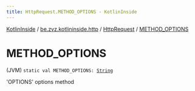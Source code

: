```yaml
---
title: HttpRequest.METHOD_OPTIONS - KotlinInside
---
```


[KotlinInside](../../index.html) / [be.zvz.kotlininside.http](../index.html) / [HttpRequest](index.html) / [METHOD_OPTIONS](./-m-e-t-h-o-d_-o-p-t-i-o-n-s.html)

# METHOD_OPTIONS

(JVM) `static val METHOD_OPTIONS: `[`String`](https://kotlinlang.org/api/latest/jvm/stdlib/kotlin/-string/index.html)

'OPTIONS' options method

